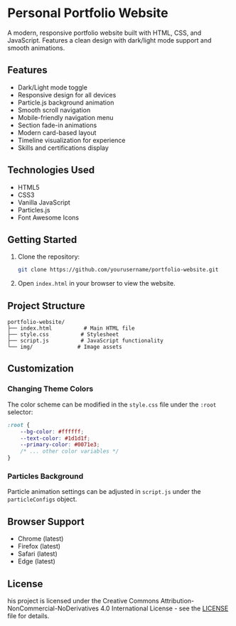 # Personal Portfolio Website

A modern, responsive portfolio website built with HTML, CSS, and JavaScript. Features a clean design with dark/light mode support and smooth animations.

## Features

- Dark/Light mode toggle
- Responsive design for all devices
- Particle.js background animation
- Smooth scroll navigation
- Mobile-friendly navigation menu
- Section fade-in animations
- Modern card-based layout
- Timeline visualization for experience
- Skills and certifications display

## Technologies Used

- HTML5
- CSS3
- Vanilla JavaScript
- Particles.js
- Font Awesome Icons

## Getting Started

1. Clone the repository:
   ```bash
   git clone https://github.com/yourusername/portfolio-website.git
   ```

2. Open `index.html` in your browser to view the website.

## Project Structure

```
portfolio-website/
├── index.html          # Main HTML file
├── style.css          # Stylesheet
├── script.js          # JavaScript functionality
└── img/              # Image assets
```

## Customization

### Changing Theme Colors

The color scheme can be modified in the `style.css` file under the `:root` selector:

```css
:root {
    --bg-color: #ffffff;
    --text-color: #1d1d1f;
    --primary-color: #0071e3;
    /* ... other color variables */
}
```

### Particles Background

Particle animation settings can be adjusted in `script.js` under the `particleConfigs` object.

## Browser Support

- Chrome (latest)
- Firefox (latest)
- Safari (latest)
- Edge (latest)

## License

his project is licensed under the Creative Commons Attribution-NonCommercial-NoDerivatives 4.0 International License - see the [LICENSE](LICENSE.md) file for details.